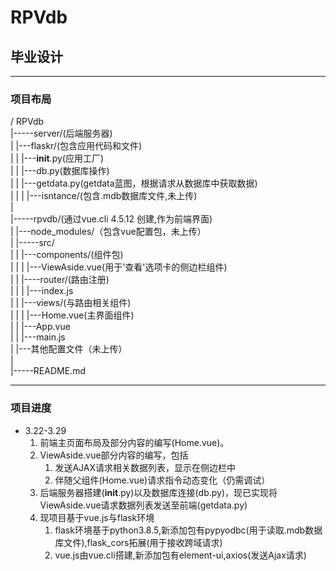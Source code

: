 # RPVdb
## 毕业设计

***

### 项目布局  
/ RPVdb  
|-----server/(后端服务器)  
|       |---flaskr/(包含应用代码和文件)  
|       |      |---__init__.py(应用工厂)  
|       |      |---db.py(数据库操作)  
|       |      |---getdata.py(getdata蓝图，根据请求从数据库中获取数据)  
|       |
|       |---isntance/(包含.mdb数据库文件,未上传)  
|  
|-----rpvdb/(通过vue.cli 4.5.12 创建,作为前端界面)  
|       |---node_modules/（包含vue配置包，未上传）  
|       |-----src/  
|       |      |---components/(组件包)  
|       |      |        |---ViewAside.vue(用于'查看'选项卡的侧边栏组件)  
|       |      |----router/(路由注册)  
|       |      |        |---index.js  
|       |      |---views/(与路由相关组件)  
|       |      |        |---Home.vue(主界面组件)  
|       |      |---App.vue  
|       |      |---main.js  
|       |---其他配置文件（未上传）  
|  
|-----README.md  

***


### 项目进度  
+ 3.22-3.29 
    1. 前端主页面布局及部分内容的编写(Home.vue)。  
    2. ViewAside.vue部分内容的编写，包括  
       1. 发送AJAX请求相关数据列表，显示在侧边栏中  
       2. 伴随父组件(Home.vue)请求指令动态变化（仍需调试）  
    3. 后端服务器搭建(__init__.py)以及数据库连接(db.py)，现已实现将ViewAside.vue请求数据列表发送至前端(getdata.py)
    4. 现项目基于vue.js与flask环境  
        1. flask环境基于python3.8.5,新添加包有pypyodbc(用于读取.mdb数据库文件),flask_cors拓展(用于接收跨域请求)
        2. vue.js由vue.cli搭建,新添加包有element-ui,axios(发送Ajax请求)

